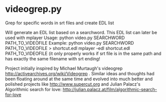 # videogrep.py
Grep for specific words in srt files and create EDL list

Will generate an EDL list based on a searchword. This EDL list can later be used with mplayer
Usage: python video.py SEARCHWORD PATH_TO_VIDEOFILE
Example:
python video.py SEARCHWORD PATH_TO_VIDEOFILE > shortcut.edl
mplayer -edl shortcut.edl PATH_TO_VIDEOFILE
(it only properly works if srt file is in the same path and has exactly the same filename with srt ending!

Project initially inspired by Michael Murtaugh's videogrep http://activearchives.org/wiki/Videogrep .
Similar ideas and thoughts had been floating around at the same time and evolved into much better and polished projects like http://www.supercut.org and Julian Palacz's Algorithmic search for love: http://julian.palacz.at/film/algorithmic-search-for-love 


